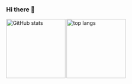 ### Hi there 👋

<!--
**OmegaLolBro/OmegaLolBro** is a ✨ _special_ ✨ repository because its `README.md` (this file) appears on your GitHub profile.

Here are some ideas to get you started:

- 🔭 I’m currently working on ...
- 🌱 I’m currently learning ...
- 👯 I’m looking to collaborate on ...
- 🤔 I’m looking for help with ...
- 💬 Ask me about ...
- 📫 How to reach me: ...
- 😄 Pronouns: ...
- ⚡ Fun fact: ...
-->
[<img align="left" height="160" alt="GitHub stats" src="https://github-readme-stats.vercel.app/api?username=Weissnix4711&count_private=true&show_icons=true">][github-repos]
[<img align="left" height="160" alt="top langs" src="https://github-readme-stats.vercel.app/api/top-langs/?username=Weissnix4711&layout=compact">][github-repos]

[elementzero]: https://github.com/Element-0/ElementZero

[mine9-web]: https://mine9.tk
[mine9-discord]: https://discord.gg/4vb69B7

[discord]: https://pastebin.com/mdCSXtNJ
[twitter]: https://twitter.com/Weissnix4711
[youtube]: https://www.youtube.com/channel/UCDSdpQki6cgRV59QsMZBb9A
[github]: https://github.com/Weissnix4711
[reddit]: https://reddit.com/u/Weissnix_4711

[github-repos]: https://github.com/Weissnix4711?tab=repositories
